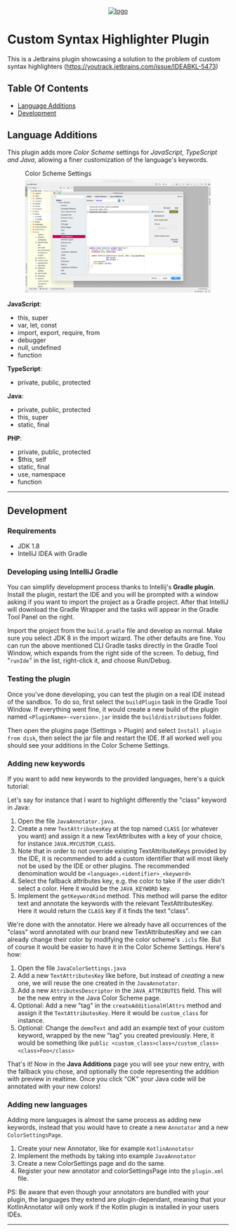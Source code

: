 <div align="center">
  <a href="https://www.material-theme.com">
<img src="logo.svg" width="320" height="320" alt="logo"></img>
</a>
</div>

# Custom Syntax Highlighter Plugin

This is a Jetbrains plugin showcasing a solution to the problem of custom syntax highlighters (https://youtrack.jetbrains.com/issue/IDEABKL-5473)

## Table Of Contents
* [Language Additions](#language-additions)
* [Development](#development)

## Language Additions

This plugin adds more _Color Scheme_ settings for _JavaScript, TypeScript and Java_, allowing a finer customization of the language's keywords.

<figure>
<figcaption>Color Scheme Settings</figcaption>
<img src="/docs/settings.png" alt="Color Scheme Settings">
</figure>

**JavaScript**:
- this, super
- var, let, const
- import, export, require, from
- debugger
- null, undefined
- function

**TypeScript**:
- private, public, protected

**Java**:
- private, public, protected
- this, super
- static, final

**PHP**:
- private, public, protected
- $this, self
- static, final
- use, namespace
- function

--------------------

## Development



### Requirements

* JDK 1.8
* IntelliJ IDEA with Gradle

### Developing using IntelliJ Gradle

You can simplify development process thanks to Intellij's **Gradle plugin**. Install the plugin, restart the IDE and you will be prompted with a window asking if you want to import the project as a Gradle project. After that IntelliJ will download the Gradle Wrapper and the tasks will appear in the Gradle Tool Panel on the right.

Import the project from the `build.gradle` file and develop as normal.  Make sure you select JDK 8 in the import wizard.  The other defaults are fine.  You can run the above mentioned CLI Gradle tasks directly in the Gradle Tool Window, which expands from the right side of the screen.  To debug, find "`runIde`" in the list, right-click it, and choose Run/Debug.

### Testing the plugin

Once you've done developing, you can test the plugin on a real IDE instead of the sandbox. To do so, first select the `buildPlugin` task in the Gradle Tool Window. If everything went fine, it would create a new build of the plugin named `<PluginName>-<version>.jar` inside the `build/distributions` folder.

Then open the plugins page (Settings > Plugin) and select `Install plugin from disk`, then select the jar file and restart the IDE. If all worked well you should see your additions in the Color Scheme Settings.

### Adding new keywords

If you want to add new keywords to the provided languages, here's a quick tutorial:

Let's say for instance that I want to highlight differently the "class" keyword in Java:
1. Open the file `JavaAnnotator.java`.
2. Create a new `TextAttributesKey` at the top named `CLASS` (or whatever you want) and assign it a new TextAttributes with a key of your choice, for instance `JAVA.MYCUSTOM_CLASS`.
3. Note that in order to not override existing TextAttributeKeys provided by the IDE, it is recommended to add a custom identifier that will most likely not be used by the IDE or other plugins. The recommended denomination would be `<language>.<identifier>_<keyword>`
4. Select the fallback attributes key, e.g. the color to take if the user didn't select a color. Here it would be the `JAVA_KEYWORD` key.
5. Implement the `getKeywordKind` method. This method will parse the editor text and annotate the keywords with the relevant TextAttributesKey. Here it would return the `CLASS` key if it finds the text "class".

We're done with the annotator. Here we already have all occurrences of the "class" word annotated with our brand new TextAttributesKey and we can already change their color by modifying the color scheme's `.icls` file. But of course it would be easier to have it in the Color Scheme Settings. Here's how:

1. Open the file `JavaColorSettings.java`
2. Add a new `TextAttributesKey` like before, but instead of _creating_ a new one, we will reuse the one created in the `JavaAnnotator`.
3. Add a new `AttributesDescriptor` in the `JAVA_ATTRIBUTES` field. This will be the new entry in the Java Color Scheme page.
4. Optional: Add a new "tag" in the `createAdditionalHlAttrs` method and assign it the `TextAttributesKey`. Here it would be `custom_class` for instance.
5. Optional: Change the `demoText` and add an example text of your custom keyword, wrapped by the new "tag" you created previously. Here, it would be something like `public <custom_class>class</custom_class> <class>Foo</class>`

That's it! Now in the __Java Additions__ page you will see your new entry, with the fallback you chose, and optionally the code representing the addition with preview in realtime. Once you click "OK" your Java code will be annotated with your new colors!

### Adding new languages

Adding more languages is almost the same process as adding new keywords, instead that you would have to create a new `Annotator` and a new `ColorSettingsPage`.

1. Create your new Annotator, like for example `KotlinAnnotator`
2. Implement the methods by taking into example `JavaAnnotator`
3. Create a new ColorSettings page and do the same.
4. Register your new annotator and colorSettingsPage into the `plugin.xml` file.

PS: Be aware that even though your annotators are bundled with your plugin, the languages they extend are plugin-dependant, meaning that your KotlinAnnotator will only work if the Kotlin plugin is installed in your users IDEs.

--------------------

